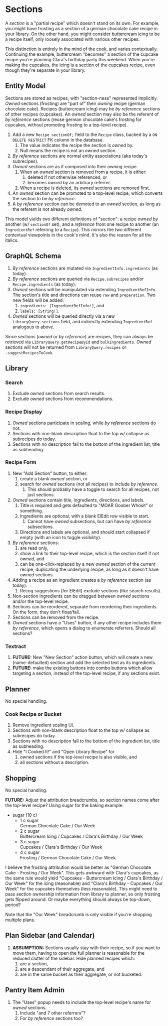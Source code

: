 # Sections

A _section_ is a "partial recipe" which doesn't stand on its own. For example, you might have frosting as a
section of a german chocolate cake recipe in your library. On the other hand, you might consider buttercream icing to be
a recipe itself, only loosely associated with various other recipes.

This distinction is entirely in the mind of the cook, and varies contextually. Continuing the example, buttercream
"becomes" a section of the cupcake recipe you're planning Clara's birthday party this weekend. When you're making the
cupcakes, the icing is a section of the cupcakes recipe, even though they're separate in your library.

## Entity Model

Sections are stored as recipes, with "section-ness" represented implicitly. _Owned_ sections (frosting) are
"part of" their _owning_ recipe (german chocolate cake). Recipes (buttercream icing) may be _by reference_ sections of
other recipes (cupcakes). An _owned_ section may also be the referent of _by reference_ sections (reuse german chocolate
cake's frosting for cupcakes, without promoting frosting to a top-level recipe).

1. Add a new `Recipe sectionOf;` field to the `Recipe` class, backed by a `ON DELETE RESTRICT` FK column in the
   database.
    1. The value indicates the recipe the section is _owned_ by.
    1. Null means the recipe is not an _owned_ section.
1. _By reference_ sections are normal entity associations (aka today's subrecipes).
1. _Owned_ sections are as if composed into their _owning_ recipe.
    1. When an _owned_ section is removed from a recipe, it is either:
        1. deleted if not otherwise referenced, or
        1. becomes _owned by_ an arbitrary referrer.
    1. When a recipe is deleted, its _owned_ sections are removed first.
1. An _owned_ section can be promoted to a top-level recipe, which converts the section to be _by reference_.
1. A _by reference_ section can be demoted to an _owned_ section, as long as the referent is not already _owned_.

This model yields two different definitions of "section": a recipe _owned by_ another (w/ `sectionOf` set), and a
_reference_ from one recipe to another (an `IngredientRef` referring to a `Recipe`). This mirrors the two different
contextual viewpoints in the cook's mind. It's also the reason for all the italics.

## GraphQL Schema

1. _By reference_ sections are mutated via `IngredientInfo.ingredients` (as today).
1. _By reference_ sections are queried via `Recipe.subrecipes` and/or `Recipe.ingredients` (as today).
1. _Owned_ sections will be manipulated via extending `IngredientRefInfo`. The section's title and directions can reuse
   `raw` and `preparation`. Two new fields will be added:
    1. `ingredients: [IngredientRefInfo!]`, and
    1. `labels: [String!]`.
1. _Owned_ sections will be queried directly via a new `LibraryQuery.sections` field, and indirectly extending
   `IngredientRef` analogous to above.

Since sections (_owned_ or _by reference_) are recipes, they can always be retrieved via `LibraryQuery.getRecipeById`
and `bulkIngredients`. _Owned_ sections will not be returned from `LibraryQuery.recipes` or `.suggestRecipesToCook`.

## Library

### Search

1. Exclude _owned_ sections from search results.
1. Exclude _owned_ sections from recommendations.

### Recipe Display

1. _Owned_ sections participate in scaling, while _by reference_ sections do not.
1. Sections with non-blank description float to the top w/ collapse as subrecipes do today.
1. Sections with no description fall to the bottom of the ingredient list, title as subheading.

### Recipe Form

1. New "Add Section" button, to either:
    1. create a blank _owned_ section, or
    1. search for _owned_ sections (not all recipes) to include _by reference_.
        1. This should probably have a toggle to search for all recipes, not just sections.
1. _Owned_ sections contain title, ingredients, directions, and labels.
    1. Title is required and gets defaulted to "MOAR Goober Whosit" or something.
    1. Ingredients are optional, with a blank ElEdit row visible to start.
        1. Cannot have _owned_ subsections, but can have _by reference_ subsections.
    1. Directions and labels are optional, and should start collapsed if empty (with an icon to toggle visibility).
1. _By reference_ sections:
    1. are read only,
    1. show a link to their top-level recipe, which is the section itself if not _owned_, and
    1. can be one-click-replaced by a new _owned_ section of the current recipe, duplicating the underlying recipe, as
       long as it doesn't have _owned_ sections.
1. Adding a recipe as an ingredient creates a _by reference_ section (as today).
    1. Recog suggestions (for ElEdit) exclude sections (like search results).
1. Non-section ingredients can be dragged between _owned_ sections and/or the top-level recipe.
1. Sections can be reordered, separate from reordering their ingredients. On the form, they don't float/fall.
1. Sections can be removed from the recipe.
1. _Owned_ sections have a "Uses" button, if any other recipe includes them _by reference_, which opens a dialog to
   enumerate referrers. Should all sections?

### Textract

1. **FUTURE:** New "New Section" action button, which will create a new (name-defaulted) section and add the selected
   text
   as its
   ingredients.
1. **FUTURE:** make the existing buttons into combo buttons which allow targeting a section, instead of the top-level
   recipe, if any sections exist.

## Planner

No special handling.

### Cook Recipe or Bucket

1. Remove ingredient scaling UI.
1. Sections with non-blank description float to the top w/ collapse as subrecipes do today.
1. Sections with no description fall to the bottom of the ingredient list, title as subheading.
1. Hide "I Cooked It!" and "Open Library Recipe" for
    1. _owned_ sections if the top-level recipe is also visible, and
    1. all sections without a description.

## Shopping

No special handling.

**FUTURE:** Adjust the attribution breadcrumbs, so section names come after the top-level recipe? Using sugar for
the baking example:

* sugar (10 c)
    * 1 c sugar<br>German Chocolate Cake / Our Week
    * 2 c sugar<br>Buttercream Icing / Cupcakes / Clara's Birthday / Our Week
    * 3 c sugar<br>Cupcakes / Clara's Birthday / Our Week
    * 4 c sugar<br>Frosting / German Chocolate Cake / Our Week

I believe the frosting attribution would be better as "German Chocolate Cake - Frosting / Our Week". This gets awkward
with Clara's cupcakes, as the same rule would yield "Cupcakes - Buttercream Icing / Clara's Birthday / Our Week" for the
icing (reasonable) and "Clara's Birthday - Cupcakes / Our Week" for the cupcakes themselves (less reasonable). This
might need to pass section ownership information from library to planner, so only frosting gets flipped around. Or maybe
everything should always be top-down, period?

Note that the "Our Week" breadcrumb is only visible if you're shopping multiple plans.

## Plan Sidebar (and Calendar)

1. **ASSUMPTION:** Sections usually stay with their recipe, so if you want to move them, having to open the full planner
   is
   reasonable for the reduced clutter of the sidebar. Hide planned recipes which:
    1. are a section,
    1. are a descendant of their aggregate, and
    1. are in the same bucket as their aggregate, or not bucketed.

## Pantry Item Admin

1. The "Uses" popup needs to include the top-level recipe's name for _owned_ sections.
    1. Include "and 7 other referrers"?
    1. For _by reference_ sections too?
